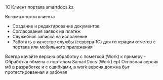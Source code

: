 <p>1С Клиент портала smartdocs.kz</p

<p>
Возвможности клиента
</p>
<ul>   
	<li>Создание и редактирование документов</li>
	<li>Согласования заявок на платеж</li>
	<li>Служебная записка на исполнение</li>
	<li>Работать в качестве службы (сервера 1С) для генерации отчетов с портала или мобильного приложения</li>
</ul>
<p>
Всегда качайте версию обработку с пометкой (Work) к примеру - Обработка обмена с порталом SamartDocs (Work).epf
Основная версия мб в разработке и с ошибками, а work версия должна быт протестированная и рабочая
</p>
